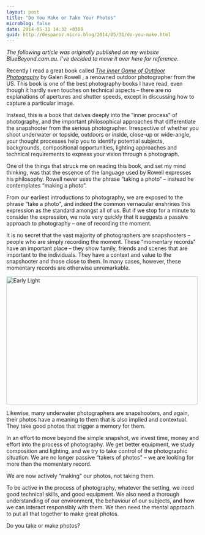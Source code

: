 ```yaml
---
layout: post
title: "Do You Make or Take Your Photos"
microblog: false
date: 2014-05-31 14:32 +0300
guid: http://desparoz.micro.blog/2014/05/31/do-you-make.html
---
```

<p><em>The following article was originally published on my website BlueBeyond.com.au. I’ve decided to move it over here for reference.</em></p>

<p>Recently I read a great book called <a href="http://www.desparoz.com/2006/12/21/inner-game-outdoor-photography/"><em>The Inner Game of Outdoor Photography</em></a> by Galen Rowell , a renowned outdoor photographer from the US. This book is one of the best photography books I have read, even though it hardly even touches on technical aspects – there are no explanations of apertures and shutter speeds, except in discussing how to capture a particular image.</p>

<p>Instead, this is a book that delves deeply into the “inner process&quot; of photography, and the important philosophical approaches that differentiate the snapshooter from the serious photographer. Irrespective of whether you shoot underwater or topside, outdoors or inside, close-up or wide-angle, your thought processes help you to identify potential subjects, backgrounds, compositional opportunities, lighting approaches and technical requirements to express your vision through a photograph.</p>

<p>One of the things that struck me on reading this book, and set my mind thinking, was that the essence of the language used by Rowell expresses his philosophy. Rowell never uses the phrase “taking a photo&#8220; – instead he contemplates “making a photo&#8221;.</p>

<p>From our earliest introductions to photography, we are exposed to the phrase “take a photo&quot;, and indeed the common vernacular enshrines this expression as the standard amongst all of us. But if we stop for a minute to consider the expression, we note very quickly that it suggests a passive approach to photography – one of recording the moment.</p>

<p>It is no secret that the vast majority of photographers are snapshooters – people who are simply recording the moment. These “momentary records&quot; have an important place – they show family, friends and scenes that are important to the individuals. They have a context and value to the snapshooter and those close to them. In many cases, however, these momentary records are otherwise unremarkable.</p>

<p><a href="https://www.flickr.com/photos/bluebeyond/11462318494" title="Early Light by Des Paroz, on Flickr"><img src="http://desparoz.me/uploads/2017/1900b111a0.jpg" width="500" height="334" alt="Early Light"></a></p>

<p>Likewise, many underwater photographers are snapshooters, and again, their photos have a meaning to them that is also implied and contextual. They take good photos that trigger a memory for them.</p>

<p>In an effort to move beyond the simple snapshot, we invest time, money and effort into the process of photography. We get better equipment, we study composition and lighting, and we try to take control of the photographic situation. We are no longer passive “takers of photos&quot; – we are looking for more than the momentary record.</p>

<p>We are now actively “making&quot; our photos, not taking them.</p>

<p>To be active in the process of photography, whatever the setting, we need good technical skills, and good equipment. We also need a thorough understanding of our environment, the behaviour of our subjects, and how we can interact responsibly with them. We then need the mental approach to put all that together to make great photos.</p>

<p>Do you take or make photos?</p>
